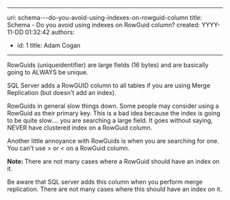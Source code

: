 

---
uri: schema---do-you-avoid-using-indexes-on-rowguid-column
title: Schema - Do you avoid using indexes on RowGuid column?
created: YYYY-11-DD 01:32:42
authors:
  - id: 1
    title: Adam Cogan
---




<span class='intro'> <p class="ssw15-rteElement-P">​​​RowGuids (uniqueidentifier) are large fields (16 bytes) and are basically going to ALWAYS​ be unique.​<br></p><div><p class="ssw15-rteElement-P">SQL Server adds a RowGUID column to all tables if you are using Merge Replication (but doesn't add an index).​​<br></p><p class="ssw15-rteElement-P">RowGuids in general slow things down. Some people may consider using a RowGuid as their primary key. This is a bad idea because the index is going to be quite slow.... you are searching a large field. It goes without saying, NEVER have clustered index on a RowGuid column.​​<br></p></div> </span>

<p class="ssw15-rteElement-P">​Another little annoyance with RowGuids is when you are searching for one. You can't use &gt; or &lt; on a RowGuid column.</p><p class="ssw15-rteElement-P"><b>​Note&#58;&#160;</b>There are not many cases where a RowGuid should have an index on it.&#160;<br></p><p>Be aware that SQL server adds this column when you perform merge replication. There are not many cases where this should have an index on it.<br></p>


